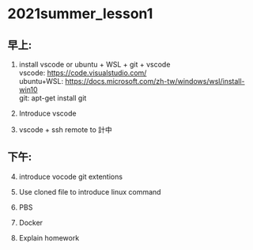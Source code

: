 # 2021summer_lesson1
## 早上:
1. install vscode  or  ubuntu + WSL + git + vscode \
   vscode: https://code.visualstudio.com/ \
   ubuntu+WSL: https://docs.microsoft.com/zh-tw/windows/wsl/install-win10 \
   git: apt-get install git

2. Introduce vscode

3. vscode + ssh remote to 計中

## 下午:
4. introduce vocode git extentions

5. Use cloned file to introduce linux command

6. PBS

7. Docker

8. Explain homework

